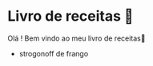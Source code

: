 # Livro de receitas :cookie:

Olá ! Bem vindo ao meu livro de receitas:wave:



- strogonoff de frango